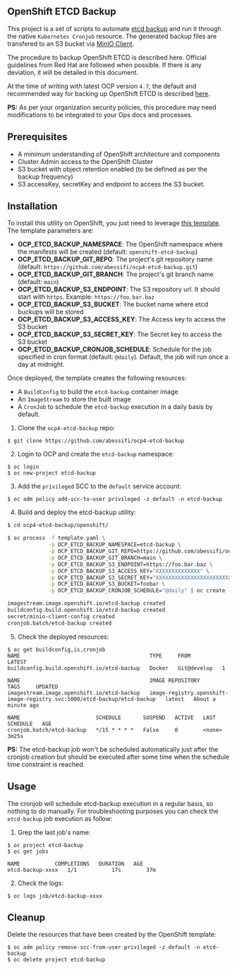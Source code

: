 ## OpenShift ETCD Backup

This project is a set of scripts to automate [etcd backup](https://docs.openshift.com/container-platform/4.7/backup_and_restore/backing-up-etcd.html) and run it through the native `Kubernetes Cronjob` resource. The generated backup files are transfered to an S3 bucket via [MinIO Client](https://docs.min.io/docs/minio-client-complete-guide.html).

The procedure to backup OpenShift ETCD is described here. Official guidelines from Red Hat are followed when possible. If there is any deviation, it will be detailed in this document.

At the time of writing with latest OCP version `4.7`, the default and recommended way for backing up OpenShift ETCD is described [here](https://docs.openshift.com/container-platform/4.7/backup_and_restore/backing-up-etcd.html).

**PS:** As per your organization security policies, this procedure may need modifications to be integrated to your Ops docs and processes.

## Prerequisites

- A minimum understanding of OpenShift architecture and components
- Cluster Admin access to the OpenShift Cluster
- S3 bucket with object retention enabled (to be defined as per the backup frequency)
- S3 accessKey, secretKey and endpoint to access the S3 bucket.

## Installation

To install this utility on OpenShift, you just need to leverage [this template](openshift/template.yaml).
The template parameters are:

- **OCP_ETCD_BACKUP_NAMESPACE**: The OpenShift namespace where the manifests will be created (default: `openshift-etcd-backup`)
- **OCP_ETCD_BACKUP_GIT_REPO**: The project's git repository name (default: `https://github.com/abessifi/ocp4-etcd-backup.git`)
- **OCP_ETCD_BACKUP_GIT_BRANCH**: The project's git branch name (default: `main`)
- **OCP_ETCD_BACKUP_S3_ENDPOINT**: The S3 repository url. It should start with `https`. Example: `https://foo.bar.baz`
- **OCP_ETCD_BACKUP_S3_BUCKET**: The bucket name where etcd buckups will be stored
- **OCP_ETCD_BACKUP_S3_ACCESS_KEY**: The Access key to access the S3 bucket
- **OCP_ETCD_BACKUP_S3_SECRET_KEY**: The Secret key to access the S3 bucket
- **OCP_ETCD_BACKUP_CRONJOB_SCHEDULE**: Schedule for the job specified in cron format (default: `@daily`). Default, the job will run once a day at midnight.

Once deployed, the template creates the following resources:

- A `BuildConfig` to build the `etcd-backup` container image
- An `ImageStream` to store the built image
- A `CronJob` to schedule the `etcd-backup` execution in a daily basis by default.

1. Clone the `ocp4-etcd-backup` repo:

```
$ git clone https://github.com/abessifi/ocp4-etcd-backup
```

2. Login to OCP and create the `etcd-backup` namespace:

```
$ oc login
$ oc new-project etcd-backup
```

3. Add the `privileged` SCC to the `default` service account:

```
$ oc adm policy add-scc-to-user privileged -z default -n etcd-backup
```

4. Build and deploy the etcd-backup utility:

```bash
$ cd ocp4-etcd-backup/openshift/

$ oc process -f template.yaml \
             -p OCP_ETCD_BACKUP_NAMESPACE=etcd-backup \
             -p OCP_ETCD_BACKUP_GIT_REPO=https://github.com/abessifi/ocp4-etcd-backup.git \
             -p OCP_ETCD_BACKUP_GIT_BRANCH=main \
             -p OCP_ETCD_BACKUP_S3_ENDPOINT=https://foo.bar.baz \
             -p OCP_ETCD_BACKUP_S3_ACCESS_KEY="XXXXXXXXXXXXXX" \
             -p OCP_ETCD_BACKUP_S3_SECRET_KEY="XXXXXXXXXXXXXXXXXXXXXXXXXXXXXXXXX" \
             -p OCP_ETCD_BACKUP_S3_BUCKET=foobar \
             -p OCP_ETCD_BACKUP_CRONJOB_SCHEDULE="@daily" | oc create -f -

imagestream.image.openshift.io/etcd-backup created
buildconfig.build.openshift.io/etcd-backup created
secret/minio-client-config created
cronjob.batch/etcd-backup created
```

5. Check the deployed resources:

```
$ oc get buildconfig,is,cronjob
NAME                                         TYPE     FROM          LATEST
buildconfig.build.openshift.io/etcd-backup   Docker   Git@develop   1

NAME                                         IMAGE REPOSITORY                                                           TAGS     UPDATED
imagestream.image.openshift.io/etcd-backup   image-registry.openshift-image-registry.svc:5000/etcd-backup/etcd-backup   latest   About a minute ago

NAME                        SCHEDULE       SUSPEND   ACTIVE   LAST SCHEDULE   AGE
cronjob.batch/etcd-backup   */15 * * * *   False     0        <none>          3m25s
```

**PS:** The etcd-backup job won't be scheduled automatically just after the cronjob creation but should be executed after some time when the schedule time constraint is reached.

## Usage

The cronjob will schedule etcd-backup execution in a regular basis, so nothing to do manually.
For troubleshooting purposes you can check the `etcd-backup` job execution as follow:

1. Grep the last job's name:

```
$ oc project etcd-backup
$ oc get jobs

NAME           COMPLETIONS   DURATION   AGE
etcd-backup-xxxx   1/1           17s        37m
```

2. Check the logs:

```
$ oc logs job/etcd-backup-xxxx
```

## Cleanup

Delete the resources that have been created by the OpenShift template:

```
$ oc adm policy remove-scc-from-user privileged -z default -n etcd-backup
$ oc delete project etcd-backup
```
